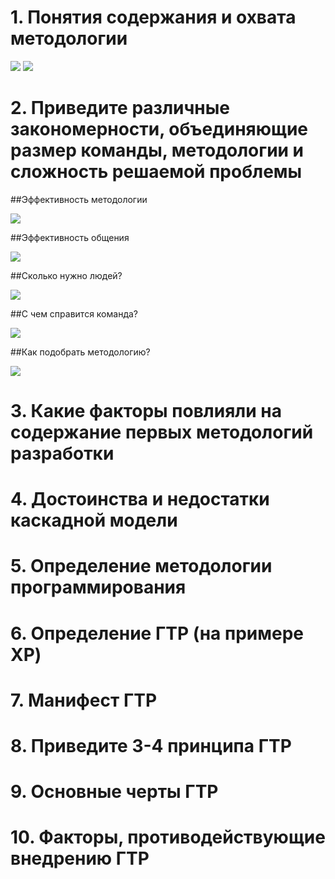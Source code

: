 # 1. Понятия содержания и охвата методологии
![](./images/volume-of-methodology.png)
![](./images/scope-of-methodology.png)
# 2. Приведите различные закономерности, объединяющие размер команды, методологии и сложность решаемой проблемы

##Эффективность методологии

![](./images/methodology-effectiveness.png)

##Эффективность общения

![](./images/communication-effectiveness.png)

##Сколько нужно людей?

![](./images/number-of-people.png)

##С чем справится команда?

![](./images/team-effectiveness.png)

##Как подобрать методологию?

![](./images/choose-methodology.png)

# 3. Какие факторы повлияли на содержание первых методологий разработки
# 4. Достоинства и недостатки каскадной модели
# 5. Определение методологии программирования
# 6. Определение ГТР (на примере XP)
# 7. Манифест ГТР
# 8. Приведите 3-4 принципа ГТР
# 9. Основные черты ГТР
# 10. Факторы, противодействующие внедрению ГТР
